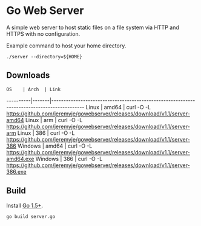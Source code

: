 Go Web Server
=============

A simple web server to host static files on a file system via HTTP and HTTPS with no configuration. 

Example command to host your home directory.

```
./server --directory=${HOME}
```

Downloads
---------

    OS    | Arch  | Link
----------|-------|-------------------------------------------------------------------------------------------
Linux     | amd64 | curl -O -L https://github.com/jeremyje/gowebserver/releases/download/v1.1/server-amd64
Linux     | arm   | curl -O -L https://github.com/jeremyje/gowebserver/releases/download/v1.1/server-arm
Linux     | 386   | curl -O -L https://github.com/jeremyje/gowebserver/releases/download/v1.1/server-386
Windows   | amd64 | curl -O -L https://github.com/jeremyje/gowebserver/releases/download/v1.1/server-amd64.exe
Windows   | 386   | curl -O -L https://github.com/jeremyje/gowebserver/releases/download/v1.1/server-386.exe


Build
-----

Install [Go 1.5+](https://golang.org/dl/).

```
go build server.go
```
